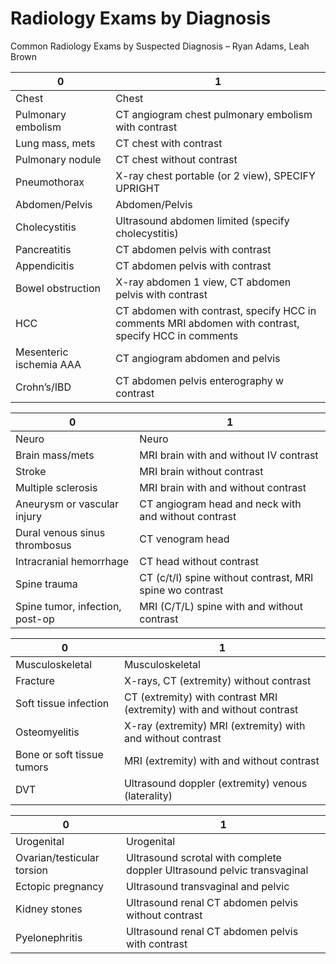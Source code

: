 # Radiology Exams by Diagnosis
 
Common Radiology Exams by Suspected Diagnosis – Ryan Adams, Leah Brown

| 0                       | 1                                                                                                    |
|-------------------------|------------------------------------------------------------------------------------------------------|
| Chest                   | Chest                                                                                                |
| Pulmonary embolism      | CT angiogram chest pulmonary embolism with contrast                                                  |
| Lung mass, mets         | CT chest with contrast                                                                               |
| Pulmonary nodule        | CT chest without contrast                                                                            |
| Pneumothorax            | X-ray chest portable (or 2 view), SPECIFY UPRIGHT                                                    |
| Abdomen/Pelvis          | Abdomen/Pelvis                                                                                       |
| Cholecystitis           | Ultrasound abdomen limited (specify cholecystitis)                                                   |
| Pancreatitis            | CT abdomen pelvis with contrast                                                                      |
| Appendicitis            | CT abdomen pelvis with contrast                                                                      |
| Bowel obstruction       | X-ray abdomen 1 view, CT abdomen pelvis with contrast                                                |
| HCC                     | CT abdomen with contrast, specify HCC in comments MRI abdomen with contrast, specify HCC in comments |
| Mesenteric ischemia AAA | CT angiogram abdomen and pelvis                                                                      |
| Crohn’s/IBD             | CT abdomen pelvis enterography w contrast                                                            |

| 0                               | 1                                                        |
|---------------------------------|----------------------------------------------------------|
| Neuro                           | Neuro                                                    |
| Brain mass/mets                 | MRI brain with and without IV contrast                   |
| Stroke                          | MRI brain without contrast                               |
| Multiple sclerosis              | MRI brain with and without contrast                      |
| Aneurysm or vascular injury     | CT angiogram head and neck with and without contrast     |
| Dural venous sinus thrombosus   | CT venogram head                                         |
| Intracranial hemorrhage         | CT head without contrast                                 |
| Spine trauma                    | CT (c/t/l) spine without contrast, MRI spine wo contrast |
| Spine tumor, infection, post-op | MRI (C/T/L) spine with and without contrast              |

| 0                          | 1                                                                      |
|----------------------------|------------------------------------------------------------------------|
| Musculoskeletal            | Musculoskeletal                                                        |
| Fracture                   | X-rays, CT (extremity) without contrast                                |
| Soft tissue infection      | CT (extremity) with contrast MRI (extremity) with and without contrast |
| Osteomyelitis              | X-ray (extremity) MRI (extremity) with and without contrast            |
| Bone or soft tissue tumors | MRI (extremity) with and without contrast                              |
| DVT                        | Ultrasound doppler (extremity) venous (laterality)                     |

| 0                          | 1                                                                       |
|----------------------------|-------------------------------------------------------------------------|
| Urogenital                 | Urogenital                                                              |
| Ovarian/testicular torsion | Ultrasound scrotal with complete doppler Ultrasound pelvic transvaginal |
| Ectopic pregnancy          | Ultrasound transvaginal and pelvic                                      |
| Kidney stones              | Ultrasound renal CT abdomen pelvis without contrast                     |
| Pyelonephritis             | Ultrasound renal CT abdomen pelvis with contrast                        |
